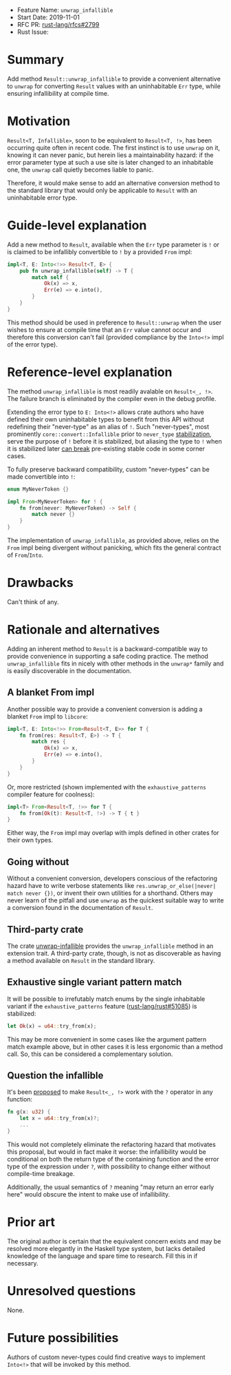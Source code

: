 - Feature Name: `unwrap_infallible`
- Start Date: 2019-11-01
- RFC PR: [rust-lang/rfcs#2799](https://github.com/rust-lang/rfcs/pull/2799)
- Rust Issue: 

# Summary
[summary]: #summary

Add method `Result::unwrap_infallible` to provide a convenient alternative
to `unwrap` for converting `Result` values with an uninhabitable `Err` type,
while ensuring infallibility at compile time.

# Motivation
[motivation]: #motivation

`Result<T, Infallible>`, soon to be equivalent to `Result<T, !>`,
has been occurring quite often in recent code. The first instinct is to
use `unwrap` on it, knowing it can never panic, but herein lies a
maintainability hazard: if the error parameter type at such a use site is
later changed to an inhabitable one, the `unwrap` call quietly becomes liable
to panic.

Therefore, it would make sense to add an alternative conversion method
to the standard library that would only be applicable to `Result`
with an uninhabitable error type.

# Guide-level explanation
[guide-level-explanation]: #guide-level-explanation

Add a new method to `Result`, available when the `Err` type parameter is `!`
or is claimed to be infallibly convertible to `!` by a provided `From` impl:

```rust
impl<T, E: Into<!>> Result<T, E> {
    pub fn unwrap_infallible(self) -> T {
        match self {
            Ok(x) => x,
            Err(e) => e.into(),
        }
    }
}
```

This method should be used in preference to `Result::unwrap` when the user
wishes to ensure at compile time that an `Err` value cannot occur and therefore
this conversion can't fail (provided compliance by the `Into<!>` impl of
the error type).

# Reference-level explanation
[reference-level-explanation]: #reference-level-explanation

The method `unwrap_infallible` is most readily avalable on `Result<_, !>`.
The failure branch is eliminated by the compiler even in the debug profile.

Extending the error type to `E: Into<!>` allows crate authors who have defined
their own uninhabitable types to benefit from this API without redefining
their "never-type" as an alias of `!`. Such "never-types", most prominently
`core::convert::Infallible` prior to `never_type`
[stabilization][never_type], serve the purpose of `!` before it is stabilized,
but aliasing the type to `!` when it is stabilized later
[can break][infallible-compat] pre-existing stable code in some corner cases.

[never_type]: https://github.com/rust-lang/rust/pull/65355
[infallible-compat]: https://doc.rust-lang.org/std/convert/enum.Infallible.html#future-compatibility

To fully preserve backward compatibility, custom "never-types" can be made
convertible into `!`:

```rust
enum MyNeverToken {}

impl From<MyNeverToken> for ! {
    fn from(never: MyNeverToken) -> Self {
        match never {}
    }
}
```

The implementation of `unwrap_infallible`, as provided above, relies on
the `From` impl being divergent without panicking, which fits the general
contract of `From`/`Into`.

# Drawbacks
[drawbacks]: #drawbacks

Can't think of any.

# Rationale and alternatives
[rationale-and-alternatives]: #rationale-and-alternatives

Adding an inherent method to `Result` is a backward-compatible way to
provide convenience in supporting a safe coding practice.
The method `unwrap_infallible` fits in nicely with other methods in the
`unwrap*` family and is easily discoverable in the documentation.

## A blanket From impl

Another possible way to provide a convenient conversion is adding a blanket
`From` impl to `libcore`:

```rust
impl<T, E: Into<!>> From<Result<T, E>> for T {
    fn from(res: Result<T, E>) -> T {
        match res {
            Ok(x) => x,
            Err(e) => e.into(),
        }
    }
}
```

Or, more restricted (shown implemented with the `exhaustive_patterns` compiler
feature for coolness):

```rust
impl<T> From<Result<T, !>> for T {
    fn from(Ok(t): Result<T, !>) -> T { t }
}
```

Either way, the `From` impl may overlap with impls defined in
other crates for their own types.

## Going without

Without a convenient conversion, developers conscious of the refactoring hazard
have to write verbose statements like
`res.unwrap_or_else(|never| match never {})`, or invent their own utilities
for a shorthand. Others may never learn of the pitfall and use `unwrap` as
the quickest suitable way to write a conversion found in the documentation of
`Result`.

## Third-party crate

The crate [unwrap-infallible][ext-crate] provides the `unwrap_infallible`
method in an extension trait. A third-party crate, though, is not as
discoverable as having a method available on `Result` in the standard library.

[ext-crate]: https://crates.io/crates/unwrap-infallible

## Exhaustive single variant pattern match

It will be possible to irrefutably match enums by the single inhabitable variant
if the `exhaustive_patterns` feature
([rust-lang/rust#51085][exhaustive_patterns]) is stabilized:

```rust
let Ok(x) = u64::try_from(x);
```

This may be more convenient in some cases like the argument pattern match
example above, but in other cases it is less ergonomic than a method call.
So, this can be considered a complementary solution.

[exhaustive_patterns]: https://github.com/rust-lang/rust/issues/51085

## Question the infallible

It's been [proposed][question-infallible] to make `Result<_, !>` work with
the `?` operator in any function:

```rust
fn g(x: u32) {
    let x = u64::try_from(x)?;
    ...
}
```

[question-infallible]: https://internals.rust-lang.org/t/a-distinct-way-to-unwrap-result-t-e-where-e-into/11212/8

This would not completely eliminate the refactoring hazard that motivates
this proposal, but would in fact make it worse: the infallibility would be
conditional on both the return type of the containing function and
the error type of the expression under `?`, with possibility to change either
without compile-time breakage.

Additionally, the usual semantics of `?` meaning "may return an error early
here" would obscure the intent to make use of infallibility.

# Prior art
[prior-art]: #prior-art

The original author is certain that the equivalent concern exists and may be
resolved more elegantly in the Haskell type system, but lacks detailed
knowledge of the language and spare time to research. Fill this in if necessary.

# Unresolved questions
[unresolved-questions]: #unresolved-questions

None.

# Future possibilities
[future-possibilities]: #future-possibilities

Authors of custom never-types could find creative ways to implement `Into<!>`
that will be invoked by this method.

